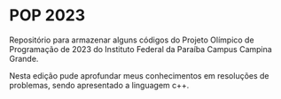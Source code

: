# POP 2023
Repositório para armazenar alguns códigos do Projeto Olímpico de Programação de 2023 do Instituto Federal da Paraíba Campus Campina Grande.

Nesta edição pude aprofundar meus conhecimentos em resoluções de problemas, sendo apresentado a linguagem c++.
